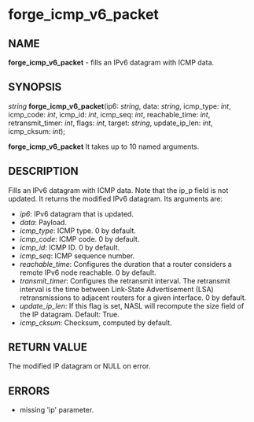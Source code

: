 # forge_icmp_v6_packet

## NAME

**forge_icmp_v6_packet** - fills an IPv6 datagram with ICMP data.

## SYNOPSIS

*string* **forge_icmp_v6_packet**(ip6: *string*, data: *string*, icmp_type: *int*, icmp_code: *int*, icmp_id: *int*, icmp_seq: *int*, reachable_time: *int*, retransmit_timer: *int*, flags: *int*, target: *string*, update_ip_len: *int*, icmp_cksum: *int*);

**forge_icmp_v6_packet** It takes up to 10 named arguments.


## DESCRIPTION
Fills an IPv6 datagram with ICMP data. Note that the ip_p field is not updated. It returns the modified IPv6 datagram. Its arguments are:
- *ip6*: IPv6 datagram that is updated.
- *data*: Payload.
- *icmp_type*: ICMP type. 0 by default.
- *icmp_code*: ICMP code. 0 by default.
- *icmp_id*: ICMP ID. 0 by default.
- *icmp_seq*: ICMP sequence number.
- *reachable_time*: Configures the duration that a router considers a remote IPv6 node reachable. 0 by default.
- *transmit_timer*: Configures the retransmit interval. The retransmit interval is the time between Link-State Advertisement (LSA) retransmissions to adjacent routers for a given interface. 0 by default.
- *update_ip_len*: If this flag is set, NASL will recompute the size field of the IP datagram. Default: True.
- *icmp_cksum*: Checksum, computed by default.

## RETURN VALUE

The modified IP datagram or NULL on error.

## ERRORS

- missing 'ip' parameter.
